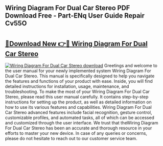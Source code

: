 ## Wiring Diagram For Dual Car Stereo PDF Download Free - Part-ENq User Guide Repair Cv55O

# <h2><a href="http://dfhj5f.blite.top/?on=Wiring+Diagram+For+Dual+Car+Stereo">🔗Download New 👉🔴 Wiring Diagram For Dual Car Stereo</a></h2>

[![Wiring Diagram For Dual Car Stereo download](https://i.imgur.com/lujVjoI.png)](http://dfhj5f.blite.top/?on=Wiring+Diagram+For+Dual+Car+Stereo)
Greetings and welcome to the user manual for your newly implemented system Wiring Diagram For Dual Car Stereo. This manual is specifically designed to help you navigate the features and functions of your product with ease. Inside, you will find detailed instructions for installation, usage, maintenance, and troubleshooting. To make the most of your Wiring Diagram For Dual Car Stereo, please read this user manual carefully. It contains step-by-step instructions for setting up the product, as well as detailed information on how to use its various features and capabilities. Wiring Diagram For Dual Car Stereo advanced features include facial recognition, gesture control, customizable profiles, and automated tasks, all of which can be accessed and customized through the user interface. We trust that theWiring Diagram For Dual Car Stereo has been an accurate and thorough resource in your efforts to master your new device. In case of any queries or concerns, please do not hesitate to reach out to our customer service team.
